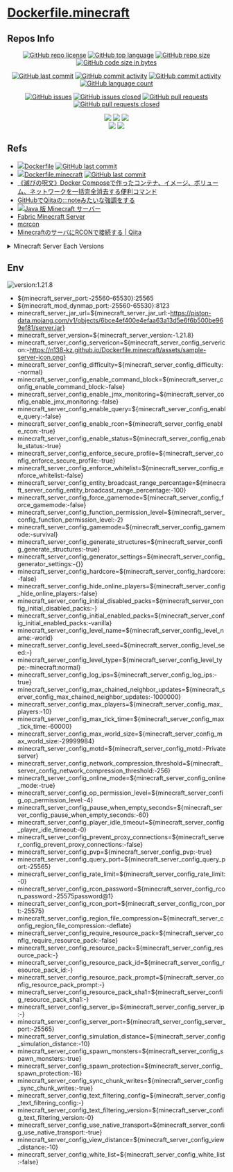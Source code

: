 # [Dockerfile.minecraft](https://github.com/n138-kz/Dockerfile.minecraft)

## Repos Info

<div align="center">

  [![GitHub repo license](https://img.shields.io/github/license/n138-kz/Dockerfile.minecraft)](/LICENSE)
  [![GitHub top language](https://img.shields.io/github/languages/top/n138-kz/Dockerfile.minecraft)](/../../)
  [![GitHub repo size](https://img.shields.io/github/repo-size/n138-kz/Dockerfile.minecraft)](/../../)
  [![GitHub code size in bytes](https://img.shields.io/github/languages/code-size/n138-kz/Dockerfile.minecraft)](/../../)

</div>
<div align="center">

  [![GitHub last commit](https://img.shields.io/github/last-commit/n138-kz/Dockerfile.minecraft)](/../../commits)
  [![GitHub commit activity](https://img.shields.io/github/commit-activity/w/n138-kz/Dockerfile.minecraft)](/../../commits)
  [![GitHub commit activity](https://img.shields.io/github/commit-activity/t/n138-kz/Dockerfile.minecraft)](/../../commits)
  [![GitHub language count](https://img.shields.io/github/languages/count/n138-kz/Dockerfile.minecraft)](/../../)

</div>
<div align="center">

  [![GitHub issues](https://img.shields.io/github/issues/n138-kz/Dockerfile.minecraft)](/../../issues)
  [![GitHub issues closed](https://img.shields.io/github/issues-closed/n138-kz/Dockerfile.minecraft)](/../../issues)
  [![GitHub pull requests](https://img.shields.io/github/issues-pr/n138-kz/Dockerfile.minecraft)](/../../pulls)
  [![GitHub pull requests closed](https://img.shields.io/github/issues-pr-closed/n138-kz/Dockerfile.minecraft)](/../../pulls)

</div>
<div align="center">

  [![](https://img.shields.io/badge/YouTube-FF0000?style=for-the-badge&logo=youtube&logoColor=white)](https://youtube.com/channel/UCOX8Iv1r0V18lbOnohE7lWQ)
  [![](https://img.shields.io/badge/Twitch-6441A5?style=for-the-badge&logo=twitch&logoColor=white)](https://www.twitch.tv/yuukomiya)
  [![](https://img.shields.io/badge/X-000000?style=for-the-badge&logo=x&logoColor=white)](https://x.com/n138kz)
  <br>
  [![](https://img.shields.io/youtube/channel/subscribers/UCOX8Iv1r0V18lbOnohE7lWQ)](https://youtube.com/channel/UCOX8Iv1r0V18lbOnohE7lWQ)
  [![](https://img.shields.io/twitch/status/YuuKomiya)](https://www.twitch.tv/yuukomiya)

</div>

## Refs

- [![](https://www.google.com/s2/favicons?size=64&domain=https://github.com)Dockerfile](https://github.com/n138-kz/Dockerfile) [![GitHub last commit](https://img.shields.io/github/last-commit/n138-kz/Dockerfile.minecraft)](https://github.com/n138-kz/Dockerfile)
- [![](https://www.google.com/s2/favicons?size=64&domain=https://github.com)Dockerfile.minecraft](https://github.com/n138-kz/Dockerfile.minecraft) [![GitHub last commit](https://img.shields.io/github/last-commit/n138-kz/Dockerfile.minecraft)](https://github.com/n138-kz/Dockerfile.minecraft)
- [《滅びの呪文》Docker Composeで作ったコンテナ、イメージ、ボリューム、ネットワークを一括完全消去する便利コマンド](https://qiita.com/suin/items/19d65e191b96a0079417)
- [GitHubでQiitaの:::noteみたいな強調をする](https://qiita.com/lobmto/items/d02532134782f34c0e2fs)
- [![](https://www.google.com/s2/favicons?size=64&domain=https://minecraft.net/)Java 版 Minecraft サーバー](https://www.minecraft.net/ja-jp/download/server)
- [Fabric Minecraft Server](https://fabricmc.net/use/server/)
- [mcrcon](https://github.com/Tiiffi/mcrcon.git)
- [MinecraftのサーバにRCONで接続する | Qiita](https://qiita.com/h_tyokinuhata/items/85d855f88d5d33c21949)

<details>

  <summary>Minecraft Server Each Versions</summary>

  - [![](https://www.google.com/s2/favicons?size=64&domain=https://minecraft.net/)minecraft_server.1.21.1.jar](https://piston-data.mojang.com/v1/objects/59353fb40c36d304f2035d51e7d6e6baa98dc05c/server.jar)
  - [![](https://www.google.com/s2/favicons?size=64&domain=https://minecraft.net/)minecraft_server.1.21.3.jar](https://piston-data.mojang.com/v1/objects/45810d238246d90e811d896f87b14695b7fb6839/server.jar)
  - [![](https://www.google.com/s2/favicons?size=64&domain=https://minecraft.net/)minecraft_server.1.21.8.jar](https://piston-data.mojang.com/v1/objects/6bce4ef400e4efaa63a13d5e6f6b500be969ef81/server.jar)

</details>



## Env

![version:1.21.8](https://img.shields.io/badge/version-1.21.8-brightgreen)

- ${minecraft_server_port:-25560-65530}:25565
- ${minecraft_mod_dynmap_port:-25560-65530}:8123
- minecraft_server_jar_url=${minecraft_server_jar_url:-https://piston-data.mojang.com/v1/objects/6bce4ef400e4efaa63a13d5e6f6b500be969ef81/server.jar}
- minecraft_server_version=${minecraft_server_version:-1.21.8}
- minecraft_server_config_servericon=${minecraft_server_config_servericon:-https://n138-kz.github.io/Dockerfile.minecraft/assets/sample-server-icon.png}
- minecraft_server_config_difficulty=${minecraft_server_config_difficulty:-normal}
- minecraft_server_config_enable_command_block=${minecraft_server_config_enable_command_block:-false}
- minecraft_server_config_enable_jmx_monitoring=${minecraft_server_config_enable_jmx_monitoring:-false}
- minecraft_server_config_enable_query=${minecraft_server_config_enable_query:-false}
- minecraft_server_config_enable_rcon=${minecraft_server_config_enable_rcon:-true}
- minecraft_server_config_enable_status=${minecraft_server_config_enable_status:-true}
- minecraft_server_config_enforce_secure_profile=${minecraft_server_config_enforce_secure_profile:-true}
- minecraft_server_config_enforce_whitelist=${minecraft_server_config_enforce_whitelist:-false}
- minecraft_server_config_entity_broadcast_range_percentage=${minecraft_server_config_entity_broadcast_range_percentage:-100}
- minecraft_server_config_force_gamemode=${minecraft_server_config_force_gamemode:-false}
- minecraft_server_config_function_permission_level=${minecraft_server_config_function_permission_level:-2}
- minecraft_server_config_gamemode=${minecraft_server_config_gamemode:-survival}
- minecraft_server_config_generate_structures=${minecraft_server_config_generate_structures:-true}
- minecraft_server_config_generator_settings=${minecraft_server_config_generator_settings:-{}}
- minecraft_server_config_hardcore=${minecraft_server_config_hardcore:-false}
- minecraft_server_config_hide_online_players=${minecraft_server_config_hide_online_players:-false}
- minecraft_server_config_initial_disabled_packs=${minecraft_server_config_initial_disabled_packs:-}
- minecraft_server_config_initial_enabled_packs=${minecraft_server_config_initial_enabled_packs:-vanilla}
- minecraft_server_config_level_name=${minecraft_server_config_level_name:-world}
- minecraft_server_config_level_seed=${minecraft_server_config_level_seed:-}
- minecraft_server_config_level_type=${minecraft_server_config_level_type:-minecraft\:normal}
- minecraft_server_config_log_ips=${minecraft_server_config_log_ips:-true}
- minecraft_server_config_max_chained_neighbor_updates=${minecraft_server_config_max_chained_neighbor_updates:-1000000}
- minecraft_server_config_max_players=${minecraft_server_config_max_players:-10}
- minecraft_server_config_max_tick_time=${minecraft_server_config_max_tick_time:-60000}
- minecraft_server_config_max_world_size=${minecraft_server_config_max_world_size:-29999984}
- minecraft_server_config_motd=${minecraft_server_config_motd:-Private server}
- minecraft_server_config_network_compression_threshold=${minecraft_server_config_network_compression_threshold:-256}
- minecraft_server_config_online_mode=${minecraft_server_config_online_mode:-true}
- minecraft_server_config_op_permission_level=${minecraft_server_config_op_permission_level:-4}
- minecraft_server_config_pause_when_empty_seconds=${minecraft_server_config_pause_when_empty_seconds:-60}
- minecraft_server_config_player_idle_timeout=${minecraft_server_config_player_idle_timeout:-0}
- minecraft_server_config_prevent_proxy_connections=${minecraft_server_config_prevent_proxy_connections:-false}
- minecraft_server_config_pvp=${minecraft_server_config_pvp:-true}
- minecraft_server_config_query_port=${minecraft_server_config_query_port:-25565}
- minecraft_server_config_rate_limit=${minecraft_server_config_rate_limit:-0}
- minecraft_server_config_rcon_password=${minecraft_server_config_rcon_password:-25575password@1}
- minecraft_server_config_rcon_port=${minecraft_server_config_rcon_port:-25575}
- minecraft_server_config_region_file_compression=${minecraft_server_config_region_file_compression:-deflate}
- minecraft_server_config_require_resource_pack=${minecraft_server_config_require_resource_pack:-false}
- minecraft_server_config_resource_pack=${minecraft_server_config_resource_pack:-}
- minecraft_server_config_resource_pack_id=${minecraft_server_config_resource_pack_id:-}
- minecraft_server_config_resource_pack_prompt=${minecraft_server_config_resource_pack_prompt:-}
- minecraft_server_config_resource_pack_sha1=${minecraft_server_config_resource_pack_sha1:-}
- minecraft_server_config_server_ip=${minecraft_server_config_server_ip:-}
- minecraft_server_config_server_port=${minecraft_server_config_server_port:-25565}
- minecraft_server_config_simulation_distance=${minecraft_server_config_simulation_distance:-10}
- minecraft_server_config_spawn_monsters=${minecraft_server_config_spawn_monsters:-true}
- minecraft_server_config_spawn_protection=${minecraft_server_config_spawn_protection:-16}
- minecraft_server_config_sync_chunk_writes=${minecraft_server_config_sync_chunk_writes:-true}
- minecraft_server_config_text_filtering_config=${minecraft_server_config_text_filtering_config:-}
- minecraft_server_config_text_filtering_version=${minecraft_server_config_text_filtering_version:-0}
- minecraft_server_config_use_native_transport=${minecraft_server_config_use_native_transport:-true}
- minecraft_server_config_view_distance=${minecraft_server_config_view_distance:-10}
- minecraft_server_config_white_list=${minecraft_server_config_white_list:-false}

